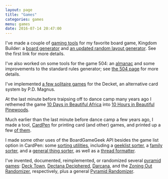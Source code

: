 ```yaml
---
layout: page
title: "Games"
categories: games
menu: games
date: 2016-07-14 20:47:00
---
```

I've made a couple of [gaming tools](/games/kb/) for my favorite board game, Kingdom Builder: a [board generator](/games/kb/board-builder.html) and [an updated random layout generator](/games/kb/randomizer.html).  See the first link for more details.

I've also worked on some tools for the game 504: an [almanac](/games/504/almanac/) and some improvements to the standard rules generator; see [the 504 page](/games/504/) for more details.

I've implemented [a few solitaire games](/games/decktet/#Online.Game) for the Decket, an alternative card system by P.D. Magnus.

At the last minute before traipsing off to dance camp many years ago I rethemed the game [10 Days in Beautiful Africa](https://boardgamegeek.com/boardgame/7865/10-days-africa) into [10 Hours in Beautiful Pinewoods](/games/10hours/).

Much earlier than the last minute before dance camp a few years ago, I made a tool, [CardPen](http://cardpen.mcdemarco.net/) for printing card (and other) games, and printed up a few [of them](http://cardpen.mcdemarco.net/doc/examples.html).

I made some other uses of the BoardGameGeek API besides the game list option in CardPen:  some [sorting utilities](/games/bgg/), including a [geeklist sorter](/games/bgg/geeklist.html), a [family sorter](/games/bgg/family.html), and a [general thing sorter](/games/bgg/things.html), as well as a [thread formatter](/games/bgg/thread.html).

I've invented, documented, reimplemented, or randomized several [pyramid games](/games/pyramid/): [Deck Town](/games/decktet/decktown/), [Dectana Deciphered](/games/decktet/dectana/), [Darcana](/games/decktet/darcana/), and the [Zoning Out Randomizer](https://mcdemarco.github.io/321/zoningoutrandomizer.html), respectively, plus a general [Pyramid Randomizer](https://mcdemarco.github.io/321/pyramidrandomizer.html).
